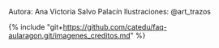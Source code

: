 Autora: Ana Victoria Salvo Palacín
Ilustraciones: @art_trazos

{% include "git+https://github.com/catedu/faq-aularagon.git/imagenes_creditos.md" %}